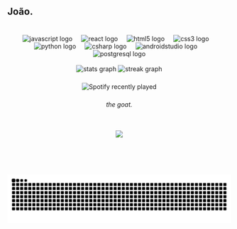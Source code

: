 <h2 align="left">João.</h2>

###

<br clear="both">
<div align="center">
  <img src="https://cdn.jsdelivr.net/gh/devicons/devicon/icons/javascript/javascript-original.svg" height="30" alt="javascript logo"  />
  <img width="12" />
  <img src="https://cdn.jsdelivr.net/gh/devicons/devicon/icons/react/react-original.svg" height="30" alt="react logo"  />
  <img width="12" />
  <img src="https://cdn.jsdelivr.net/gh/devicons/devicon/icons/html5/html5-original.svg" height="30" alt="html5 logo"  />
  <img width="12" />
  <img src="https://cdn.jsdelivr.net/gh/devicons/devicon/icons/css3/css3-original.svg" height="30" alt="css3 logo"  />
  <img width="12" />
  <img src="https://cdn.jsdelivr.net/gh/devicons/devicon/icons/python/python-original.svg" height="30" alt="python logo"  />
  <img width="12" />
  <img src="https://cdn.jsdelivr.net/gh/devicons/devicon/icons/csharp/csharp-original.svg" height="30" alt="csharp logo"  />
  <img width="12" />
  <img src="https://cdn.jsdelivr.net/gh/devicons/devicon/icons/androidstudio/androidstudio-original.svg" height="30" alt="androidstudio logo"  />
  <img width="12" />
  <img src="https://cdn.jsdelivr.net/gh/devicons/devicon/icons/postgresql/postgresql-original.svg" height="30" alt="postgresql logo"  />
</div>
<br clear="both">
<div align="center">
  <img src="https://github-readme-stats.vercel.app/api?username=joaovitor101&hide_title=false&hide_rank=false&show_icons=true&include_all_commits=true&count_private=true&disable_animations=false&theme=dracula&locale=en&hide_border=false" height="150" alt="stats graph"  />
  <img src="https://streak-stats.demolab.com?user=joaovitor101&locale=en&mode=daily&theme=dracula&hide_border=false&border_radius=5" height="150" alt="streak graph"  />
</div>

###

<div align="center">
  
![Spotify recently played](https://spotify-recently-played-readme.vercel.app/api?user=31gug5ae4p65ilxt3ggrrysaat7q&width=745)

</div>

###

<h6 align="center">the goat.</h6>

###

<br clear="both">

<div align="center">
  <img height="155" src="https://i.postimg.cc/LXLYS5FN/goat.png"  />
</div>

###

<br clear="both">


###

<br clear="both">

<div align="center">
<img src="https://raw.githubusercontent.com/joaovitor101/joaovitor101/output/snake.svg" alt="Snake animation" />
</div>

###


###
